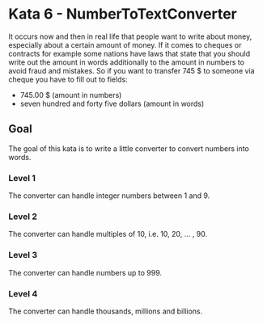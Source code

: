 # Kata 6 - NumberToTextConverter

It occurs now and then in real life that people want to write about money, especially about a certain amount of money. If it comes to cheques or contracts for example some nations have laws that state that you should write out the amount in words additionally to the amount in numbers to avoid fraud and mistakes. So if you want to transfer 745 $ to someone via cheque you have to fill out to fields:

* 745.00 $ (amount in numbers)
* seven hundred and forty five dollars (amount in words) 

## Goal

The goal of this kata is to write a little converter to convert numbers into words. 

### Level 1

The converter can handle integer numbers between 1 and 9.

### Level 2

The converter can handle multiples of 10, i.e. 10, 20, ... , 90.

### Level 3 

The converter can handle numbers up to 999.

### Level 4

The converter can handle thousands, millions and billions.